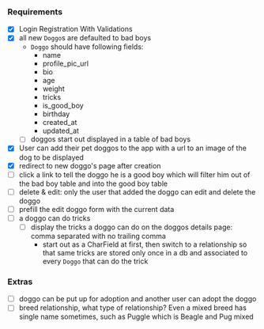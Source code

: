 ### Requirements
- [x] Login Registration With Validations
- [x] all new `Doggo`s are defaulted to bad boys
  - `Doggo` should have following fields:
    - name
    - profile_pic_url
    - bio
    - age
    - weight
    - tricks
    - is_good_boy
    - birthday
    - created_at
    - updated_at
  - [ ] doggos start out displayed in a table of bad boys
- [x] User can add their pet doggos to the app with a url to an image of the dog to be displayed
- [x] redirect to new doggo's page after creation
- [ ] click a link to tell the doggo he is a good boy which will filter him out of the bad boy table and into the good boy table
- [ ] delete & edit: only the user that added the doggo can edit and delete the doggo
- [ ] prefill the edit doggo form with the current data
- [ ] a doggo can do tricks
  - [ ] display the tricks a doggo can do on the doggos details page: comma separated with no trailing comma
    - start out as a CharField at first, then switch to a relationship so that same tricks are stored only once in a db and associated to every `Doggo` that can do the trick

### Extras
- [ ] doggo can be put up for adoption and another user can adopt the doggo
- [ ] breed relationship, what type of relationship? Even a mixed breed has single name sometimes, such as Puggle which is Beagle and Pug mixed